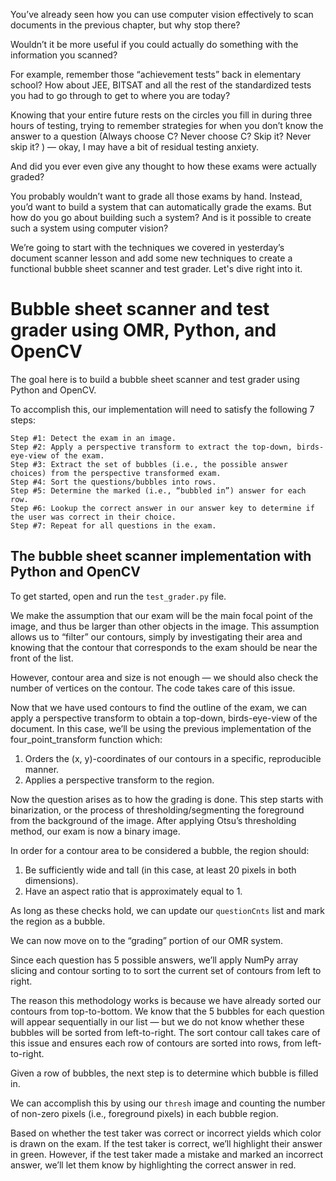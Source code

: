 You’ve already seen how you can use computer vision effectively to scan documents in the previous chapter, but why stop there?

Wouldn’t it be more useful if you could actually do something with the information you scanned?

For example, remember those “achievement tests” back in elementary school? How about JEE, BITSAT and all the rest of the standardized tests you had to go through to get to where you are today? 

Knowing that your entire future rests on the circles you fill in during three hours of testing, trying to remember strategies for when you don’t know the answer to a question (Always choose C? Never choose C? Skip it? Never skip it? ) — okay, I may have a bit of residual testing anxiety.

And did you ever even give any thought to how these exams were actually graded? 

You probably wouldn’t want to grade all those exams by hand. Instead, you’d want to build a system that can automatically grade the exams. But how do you go about building such a system? And is it possible to create such a system using computer vision?

We’re going to start with the techniques we covered in yesterday’s document scanner lesson and add some new techniques to create a functional bubble sheet scanner and test grader. Let's dive right into it.

# Bubble sheet scanner and test grader using OMR, Python, and OpenCV

The goal here is to build a bubble sheet scanner and test grader using Python and OpenCV.

To accomplish this, our implementation will need to satisfy the following 7 steps:

    Step #1: Detect the exam in an image.
    Step #2: Apply a perspective transform to extract the top-down, birds-eye-view of the exam.
    Step #3: Extract the set of bubbles (i.e., the possible answer choices) from the perspective transformed exam.
    Step #4: Sort the questions/bubbles into rows.
    Step #5: Determine the marked (i.e., “bubbled in”) answer for each row.
    Step #6: Lookup the correct answer in our answer key to determine if the user was correct in their choice.
    Step #7: Repeat for all questions in the exam.

## The bubble sheet scanner implementation with Python and OpenCV

To get started, open and run the ```test_grader.py``` file.

We make the assumption that our exam will be the main focal point of the image, and thus be larger than other objects in the image. This assumption allows us to “filter” our contours, simply by investigating their area and knowing that the contour that corresponds to the exam should be near the front of the list.

However, contour area and size is not enough — we should also check the number of vertices on the contour. The code takes care of this issue.

Now that we have used contours to find the outline of the exam, we can apply a perspective transform to obtain a top-down, birds-eye-view of the document.
In this case, we’ll be using the previous implementation of the four_point_transform function which:

  1. Orders the (x, y)-coordinates of our contours in a specific, reproducible manner.
  2. Applies a perspective transform to the region.
  
Now the question arises as to how the grading is done.
This step starts with binarization, or the process of thresholding/segmenting the foreground from the background of the image. After applying Otsu’s thresholding method, our exam is now a binary image.

In order for a contour area to be considered a bubble, the region should:

  1. Be sufficiently wide and tall (in this case, at least 20 pixels in both dimensions).
  2. Have an aspect ratio that is approximately equal to 1.

As long as these checks hold, we can update our ```questionCnts``` list and mark the region as a bubble.

We can now move on to the “grading” portion of our OMR system.

Since each question has 5 possible answers, we’ll apply NumPy array slicing and contour sorting to to sort the current set of contours from left to right.

The reason this methodology works is because we have already sorted our contours from top-to-bottom. We know that the 5 bubbles for each question will appear sequentially in our list — but we do not know whether these bubbles will be sorted from left-to-right. The sort contour call takes care of this issue and ensures each row of contours are sorted into rows, from left-to-right.

Given a row of bubbles, the next step is to determine which bubble is filled in.

We can accomplish this by using our ```thresh``` image and counting the number of non-zero pixels (i.e., foreground pixels) in each bubble region.

Based on whether the test taker was correct or incorrect yields which color is drawn on the exam. If the test taker is correct, we’ll highlight their answer in green. However, if the test taker made a mistake and marked an incorrect answer, we’ll let them know by highlighting the correct answer in red.

